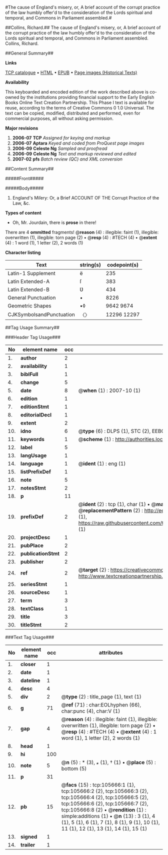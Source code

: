 #The cause of England's misery, or, A brief account of the corrupt practice of the law humbly offer'd to the consideration of the Lords spiritual and temporal, and Commons in Parliament assembled.#

##Collins, Richard.##
The cause of England's misery, or, A brief account of the corrupt practice of the law humbly offer'd to the consideration of the Lords spiritual and temporal, and Commons in Parliament assembled.
Collins, Richard.

##General Summary##

**Links**

[TCP catalogue](http://www.ota.ox.ac.uk/tcp/)  • 
[HTML](http://tei.it.ox.ac.uk/tcp/Texts-HTML/free/A34/A34007.html)  • 
[EPUB](http://tei.it.ox.ac.uk/tcp/Texts-EPUB/free/A34/A34007.epub) • 
[Page images (Historical Texts)](https://data.historicaltexts.jisc.ac.uk/view?pubId=eebo-16997586e&pageId=eebo-16997586e-105666-1)

**Availability**

This keyboarded and encoded edition of the
	       work described above is co-owned by the institutions
	       providing financial support to the Early English Books
	       Online Text Creation Partnership. This Phase I text is
	       available for reuse, according to the terms of Creative
	       Commons 0 1.0 Universal. The text can be copied,
	       modified, distributed and performed, even for
	       commercial purposes, all without asking permission.

**Major revisions**

1. __2006-07__ __TCP__ *Assigned for keying and markup*
1. __2006-07__ __Aptara__ *Keyed and coded from ProQuest page images*
1. __2006-09__ __Celeste Ng__ *Sampled and proofread*
1. __2006-09__ __Celeste Ng__ *Text and markup reviewed and edited*
1. __2007-02__ __pfs__ *Batch review (QC) and XML conversion*

##Content Summary##

#####Front#####

#####Body#####

1. England's Miſery:
Or, a Brief
ACCOUNT
OF THE
Corrupt Practice of the Law, &c.

**Types of content**

  * Oh, Mr. Jourdain, there is **prose** in there!

There are 4 **ommitted** fragments! 
 @__reason__ (4) : illegible: faint (1), illegible: overwritten (1), illegible: torn page (2)  •  @__resp__ (4) : #TECH (4)  •  @__extent__ (4) : 1 word (1), 1 letter (2), 2 words (1)

**Character listing**


|Text|string(s)|codepoint(s)|
|---|---|---|
|Latin-1 Supplement|ë|235|
|Latin Extended-A|ſ|383|
|Latin Extended-B|Ʋ|434|
|General Punctuation|•|8226|
|Geometric Shapes|▪◊|9642 9674|
|CJKSymbolsandPunctuation|〈〉|12296 12297|

##Tag Usage Summary##

###Header Tag Usage###

|No|element name|occ|attributes|
|---|---|---|---|
|1.|__author__|2||
|2.|__availability__|1||
|3.|__biblFull__|1||
|4.|__change__|5||
|5.|__date__|8| @__when__ (1) : 2007-10 (1)|
|6.|__edition__|1||
|7.|__editionStmt__|1||
|8.|__editorialDecl__|1||
|9.|__extent__|2||
|10.|__idno__|6| @__type__ (6) : DLPS (1), STC (2), EEBO-CITATION (1), OCLC (1), VID (1)|
|11.|__keywords__|1| @__scheme__ (1) : http://authorities.loc.gov/ (1)|
|12.|__label__|5||
|13.|__langUsage__|1||
|14.|__language__|1| @__ident__ (1) : eng (1)|
|15.|__listPrefixDef__|1||
|16.|__note__|5||
|17.|__notesStmt__|2||
|18.|__p__|11||
|19.|__prefixDef__|2| @__ident__ (2) : tcp (1), char (1)  •  @__matchPattern__ (2) : ([0-9\-]+):([0-9IVX]+) (1), (.+) (1)  •  @__replacementPattern__ (2) : http://eebo.chadwyck.com/downloadtiff?vid=$1&page=$2 (1), https://raw.githubusercontent.com/textcreationpartnership/Texts/master/tcpchars.xml#$1 (1)|
|20.|__projectDesc__|1||
|21.|__pubPlace__|2||
|22.|__publicationStmt__|2||
|23.|__publisher__|2||
|24.|__ref__|2| @__target__ (2) : https://creativecommons.org/publicdomain/zero/1.0/ (1), http://www.textcreationpartnership.org/docs/. (1)|
|25.|__seriesStmt__|1||
|26.|__sourceDesc__|1||
|27.|__term__|3||
|28.|__textClass__|1||
|29.|__title__|3||
|30.|__titleStmt__|2||


###Text Tag Usage###

|No|element name|occ|attributes|
|---|---|---|---|
|1.|__closer__|1||
|2.|__date__|1||
|3.|__dateline__|1||
|4.|__desc__|4||
|5.|__div__|2| @__type__ (2) : title_page (1), text (1)|
|6.|__g__|71| @__ref__ (71) : char:EOLhyphen (66), char:punc (4), char:V (1)|
|7.|__gap__|4| @__reason__ (4) : illegible: faint (1), illegible: overwritten (1), illegible: torn page (2)  •  @__resp__ (4) : #TECH (4)  •  @__extent__ (4) : 1 word (1), 1 letter (2), 2 words (1)|
|8.|__head__|1||
|9.|__hi__|100||
|10.|__note__|5| @__n__ (5) : * (3), *⁎* (1), † (1)  •  @__place__ (5) : bottom (5)|
|11.|__p__|31||
|12.|__pb__|15| @__facs__ (15) : tcp:105666:1 (1), tcp:105666:2 (2), tcp:105666:3 (2), tcp:105666:4 (2), tcp:105666:5 (2), tcp:105666:6 (2), tcp:105666:7 (2), tcp:105666:8 (2)  •  @__rendition__ (1) : simple:additions (1)  •  @__n__ (13) : 3 (1), 4 (1), 5 (1), 6 (1), 7 (1), 8 (1), 9 (1), 10 (1), 11 (1), 12 (1), 13 (1), 14 (1), 15 (1)|
|13.|__signed__|1||
|14.|__trailer__|1||
